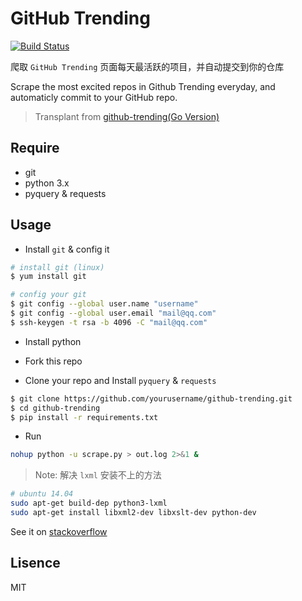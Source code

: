 # GitHub Trending

[![Build Status](https://travis-ci.org/poetdp/github-trending.svg?branch=master)](https://travis-ci.org/poetdp/github-trending)

爬取 `GitHub Trending` 页面每天最活跃的项目，并自动提交到你的仓库

Scrape the most excited repos in Github Trending everyday, and automaticly commit to your GitHub repo.

> Transplant from [github-trending(Go Version)](https://github.com/josephyzhou/github-trending)

## Require

* git
* python 3.x
* pyquery & requests

## Usage

* Install `git` & config it

```bash
# install git (linux)
$ yum install git

# config your git
$ git config --global user.name "username"
$ git config --global user.email "mail@qq.com"
$ ssh-keygen -t rsa -b 4096 -C "mail@qq.com"
```

* Install python

* Fork this repo

* Clone your repo and Install `pyquery` & `requests`

```bash
$ git clone https://github.com/yourusername/github-trending.git
$ cd github-trending
$ pip install -r requirements.txt
```

* Run

```bash
nohup python -u scrape.py > out.log 2>&1 &
```

> Note: 解决 `lxml` 安装不上的方法
```bash
# ubuntu 14.04
sudo apt-get build-dep python3-lxml
sudo apt-get install libxml2-dev libxslt-dev python-dev
```
See it on [stackoverflow](http://stackoverflow.com/questions/5178416/pip-install-lxml-error)

## Lisence

MIT